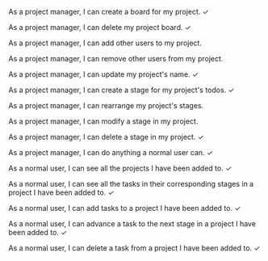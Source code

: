 As a project manager, I can create a board for my project. &check;

As a project manager, I can delete my project board. &check;

As a project manager, I can add other users to my project.

As a project manager, I can remove other users from my project.

As a project manager, I can update my project's name. &check;

As a project manager, I can create a stage for my project's todos. &check;

As a project manager, I can rearrange my project's stages.

As a project manager, I can modify a stage in my project.

As a project manager, I can delete a stage in my project. &check;

As a project manager, I can do anything a normal user can. &check;

As a normal user, I can see all the projects I have been added to. &check;

As a normal user, I can see all the tasks in their corresponding stages in a project I have been added to. &check;

As a normal user, I can add tasks to a project I have been added to. &check;

As a normal user, I can advance a task to the next stage in a project I have been added to. &check;

As a normal user, I can delete a task from a project I have been added to. &check;
